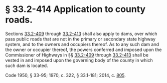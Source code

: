 # § 33.2-414 Application to county roads.

<p>Sections <a href='http://law.lis.virginia.gov/vacode/33.2-409/'>33.2-409</a> through <a href='http://law.lis.virginia.gov/vacode/33.2-413/'>33.2-413</a> shall also apply to dams, over which pass public roads that are not in the primary or secondary state highway system, and to the owners and occupiers thereof. As to any such dam and the owner or occupier thereof, the powers conferred and imposed upon the Commissioner of Highways in §§ <a href='http://law.lis.virginia.gov/vacode/33.2-409/'>33.2-409</a> through <a href='http://law.lis.virginia.gov/vacode/33.2-413/'>33.2-413</a> shall be vested in and imposed upon the governing body of the county in which such dam is located.</p><p>Code 1950, § 33-95; 1970, c. 322, § 33.1-181; 2014, c. <a href='http://lis.virginia.gov/cgi-bin/legp604.exe?141+ful+CHAP0805'>805</a>.</p>